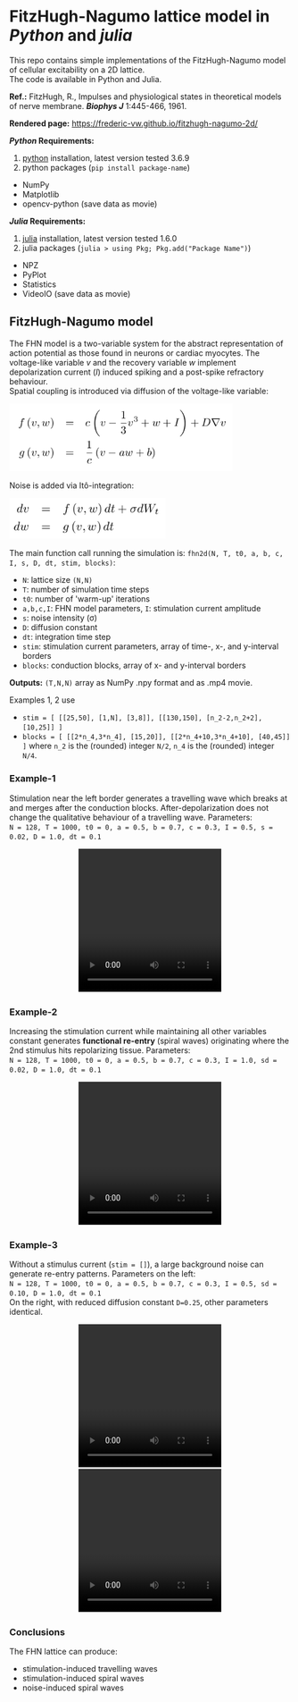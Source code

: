 # FitzHugh-Nagumo lattice model in *Python* and *julia*

This repo contains simple implementations of the FitzHugh-Nagumo model of cellular excitability on a 2D lattice.  
The code is available in Python and Julia.  

**Ref.:** FitzHugh, R., Impulses and physiological states in theoretical models of nerve membrane. __*Biophys J*__ 1:445-466, 1961.

**Rendered page:** https://frederic-vw.github.io/fitzhugh-nagumo-2d/

**_Python_ Requirements:**
1. [python](https://www.python.org/) installation, latest version tested 3.6.9
2. python packages (`pip install package-name`)
  - NumPy
  - Matplotlib
  - opencv-python (save data as movie)

**_Julia_ Requirements:**
1. [julia](https://julialang.org/) installation, latest version tested 1.6.0
2. julia packages (`julia > using Pkg; Pkg.add("Package Name")`)
  - NPZ
  - PyPlot
  - Statistics
  - VideoIO (save data as movie)

## FitzHugh-Nagumo model

The FHN model is a two-variable system for the abstract representation of action potential as those found in neurons or cardiac myocytes. The voltage-like variable $v$ and the recovery variable $w$ implement depolarization current ($I$) induced spiking and a post-spike refractory behaviour.  
Spatial coupling is introduced via diffusion of the voltage-like variable:

<p align="left">
<img width="400" src="images/fhn_equations_553_168_bg.png">
</p>

Noise is added via Itô-integration:

<p align="left">
<img width="280" src="images/fhn_sde_368_96_bg.png">
</p>

<!--
$$ 
\frac{dv}{dt} = \frac{1}{c} \left( v - \frac{1}{3}v^3 + w + I_t \right) + D \nabla v \\
\frac{dw}{dt} = c \left( v - a w + b \right) \\
$$
-->

The main function call running the simulation is: `fhn2d(N, T, t0, a, b, c, I, s, D, dt, stim, blocks)`:  
- `N`: lattice size `(N,N)`
- `T`: number of simulation time steps
- `t0`: number of 'warm-up' iterations
- `a,b,c,I`: FHN model parameters, `I`: stimulation current amplitude
- `s`: noise intensity (&sigma;)
- `D`: diffusion constant
- `dt`: integration time step
- `stim`: stimulation current parameters, array of time-, x-, and y-interval borders
- `blocks`: conduction blocks, array of x- and y-interval borders

**Outputs:** `(T,N,N)` array as NumPy .npy format and as .mp4 movie.

Examples 1, 2 use
- `stim = [ [[25,50], [1,N], [3,8]], [[130,150], [n_2-2,n_2+2], [10,25]] ]`
- `blocks = [ [[2*n_4,3*n_4], [15,20]], [[2*n_4+10,3*n_4+10], [40,45]] ]`
where `n_2` is the (rounded) integer `N/2`, `n_4` is the (rounded) integer `N/4`.

### Example-1
Stimulation near the left border generates a travelling wave which breaks at and merges after the conduction blocks. 
After-depolarization does not change the qualitative behaviour of a travelling wave.
Parameters:  
`N = 128, T = 1000, t0 = 0, a = 0.5, b = 0.7, c = 0.3, I = 0.5, s = 0.02, D = 1.0, dt = 0.1`

<p align="center">
<video src="videos/fhn2d_I_0.50_sd_0.02_D_1.00.webm" width="256" height="256" controls preload></video>
</p>

### Example-2
Increasing the stimulation current while maintaining all other variables constant generates **functional re-entry** (spiral waves) originating where the 2nd stimulus hits repolarizing tissue.
Parameters:  
`N = 128, T = 1000, t0 = 0, a = 0.5, b = 0.7, c = 0.3, I = 1.0, sd = 0.02, D = 1.0, dt = 0.1`

<p align="center">
<video src="videos/fhn2d_I_1.00_sd_0.02_D_1.00.webm" width="256" height="256" controls preload></video>
</p>

### Example-3
Without a stimulus current (`stim = []`), a large background noise can generate re-entry patterns.
Parameters on the left:  
`N = 128, T = 1000, t0 = 0, a = 0.5, b = 0.7, c = 0.3, I = 0.5, sd = 0.10, D = 1.0, dt = 0.1`  
On the right, with reduced diffusion constant `D=0.25`, other parameters identical.

<p align="center">
<video src="videos/fhn2d_I_0.50_sd_0.10_D_1.00.webm" width="256" height="256" controls preload></video>
<span>     </span>
<video src="videos/fhn2d_I_0.50_sd_0.10_D_0.25.webm" width="256" height="256" controls preload></video>
</p>

### Conclusions
The FHN lattice can produce:
- stimulation-induced travelling waves
- stimulation-induced spiral waves
- noise-induced spiral waves
